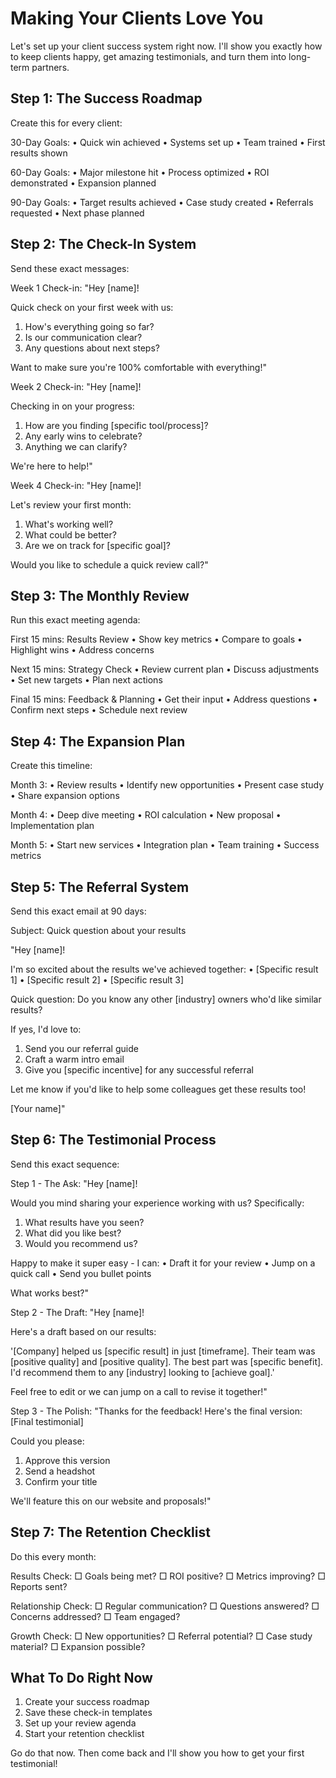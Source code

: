 # Making Your Clients Love You

Let's set up your client success system right now. I'll show you exactly how to keep clients happy, get amazing testimonials, and turn them into long-term partners.

## Step 1: The Success Roadmap
Create this for every client:

30-Day Goals:
• Quick win achieved
• Systems set up
• Team trained
• First results shown

60-Day Goals:
• Major milestone hit
• Process optimized
• ROI demonstrated
• Expansion planned

90-Day Goals:
• Target results achieved
• Case study created
• Referrals requested
• Next phase planned

## Step 2: The Check-In System
Send these exact messages:

Week 1 Check-in:
"Hey [name]!

Quick check on your first week with us:
1. How's everything going so far?
2. Is our communication clear?
3. Any questions about next steps?

Want to make sure you're 100% comfortable with everything!"

Week 2 Check-in:
"Hey [name]!

Checking in on your progress:
1. How are you finding [specific tool/process]?
2. Any early wins to celebrate?
3. Anything we can clarify?

We're here to help!"

Week 4 Check-in:
"Hey [name]!

Let's review your first month:
1. What's working well?
2. What could be better?
3. Are we on track for [specific goal]?

Would you like to schedule a quick review call?"

## Step 3: The Monthly Review
Run this exact meeting agenda:

First 15 mins: Results Review
• Show key metrics
• Compare to goals
• Highlight wins
• Address concerns

Next 15 mins: Strategy Check
• Review current plan
• Discuss adjustments
• Set new targets
• Plan next actions

Final 15 mins: Feedback & Planning
• Get their input
• Address questions
• Confirm next steps
• Schedule next review

## Step 4: The Expansion Plan
Create this timeline:

Month 3:
• Review results
• Identify new opportunities
• Present case study
• Share expansion options

Month 4:
• Deep dive meeting
• ROI calculation
• New proposal
• Implementation plan

Month 5:
• Start new services
• Integration plan
• Team training
• Success metrics

## Step 5: The Referral System
Send this exact email at 90 days:

Subject: Quick question about your results

"Hey [name]!

I'm so excited about the results we've achieved together:
• [Specific result 1]
• [Specific result 2]
• [Specific result 3]

Quick question: Do you know any other [industry] owners who'd like similar results?

If yes, I'd love to:
1. Send you our referral guide
2. Craft a warm intro email
3. Give you [specific incentive] for any successful referral

Let me know if you'd like to help some colleagues get these results too!

[Your name]"

## Step 6: The Testimonial Process
Send this exact sequence:

Step 1 - The Ask:
"Hey [name]!

Would you mind sharing your experience working with us? Specifically:
1. What results have you seen?
2. What did you like best?
3. Would you recommend us?

Happy to make it super easy - I can:
• Draft it for your review
• Jump on a quick call
• Send you bullet points

What works best?"

Step 2 - The Draft:
"Hey [name]!

Here's a draft based on our results:

'[Company] helped us [specific result] in just [timeframe]. Their team was [positive quality] and [positive quality]. The best part was [specific benefit]. I'd recommend them to any [industry] looking to [achieve goal].'

Feel free to edit or we can jump on a call to revise it together!"

Step 3 - The Polish:
"Thanks for the feedback! Here's the final version:
[Final testimonial]

Could you please:
1. Approve this version
2. Send a headshot
3. Confirm your title

We'll feature this on our website and proposals!"

## Step 7: The Retention Checklist
Do this every month:

Results Check:
□ Goals being met?
□ ROI positive?
□ Metrics improving?
□ Reports sent?

Relationship Check:
□ Regular communication?
□ Questions answered?
□ Concerns addressed?
□ Team engaged?

Growth Check:
□ New opportunities?
□ Referral potential?
□ Case study material?
□ Expansion possible?

## What To Do Right Now
1. Create your success roadmap
2. Save these check-in templates
3. Set up your review agenda
4. Start your retention checklist

Go do that now. Then come back and I'll show you how to get your first testimonial!
